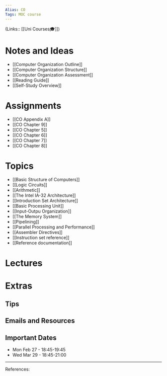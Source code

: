 ```yaml
---
Alias: CO
Tags: MOC course
---
```

(Links:: [[Uni Courses🎓]])
# Notes and Ideas
- [[Computer Organization Outline]]
- [[Computer Organization Structure]]
- [[Computer Organization Assessment]]
- [[Reading Guide]]
- [[Self-Study Overview]]
# Assignments
- [[CO Appendix A]]
- [[CO Chapter 9]]
- [[CO Chapter 5]]
- [[CO Chapter 6]]
- [[CO Chapter 7]]
- [[CO Chapter 8]]
# Topics
- [[Basic Structure of Computers]]
- [[Logic Circuits]]
- [[Arithmetic]]
- [[The Intel IA-32 Architecture]]
- [[Introduction Set Architecture]]
- [[Basic Processing Unit]]
- [[Input-Outpu Organization]]
- [[The Memory System]]
- [[Pipelining]]
- [[Parallel Processing and Performance]]
- [[Assembler Directives]]
- [[Instruction set reference]]
- [[Reference documentation]]
# Lectures
# Extras
## Tips
## Emails and Resources
## Important Dates
- Mon Feb 27 - 18:45-19:45
- Wed Mar 29 - 18:45-21:00

___
References:
